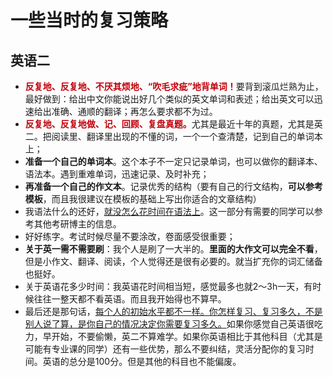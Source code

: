# 一些当时的复习策略


## 英语二

- <font color = crisma><b>反复地、反复地、不厌其烦地、“吹毛求疵”地背单词！</b></font>要背到滚瓜烂熟为止，最好做到：给出中文你能说出好几个类似的英文单词和表述；给出英文可以迅速给出准确、通顺的翻译；再怎么要求都不为过。
- <font color = crisma><b>反复地、反复地做、记、回顾、复盘真题。</b></font>尤其是最近十年的真题，尤其是英二。把阅读里、翻译里出现的不懂的词，一个一个查清楚，记到自己的单词本上；
- **准备一个自己的单词本**。这个本子不一定只记录单词，也可以做你的翻译本、语法本。遇到重难单词，迅速记录、及时补充；
- **再准备一个自己的作文本**。记录优秀的结构（要有自己的行文结构，**可以参考模板**，而且我很建议在模板的基础上写出你适合的文章结构）
- 我语法什么的还好，<u>就没怎么花时间在语法上</u>。这一部分有需要的同学可以参考其他考研博主的信息。
- 好好练字。考试时候尽量不要涂改，卷面感受很重要；
- **关于英一需不需要刷**：我个人是刷了一大半的。**里面的大作文可以完全不看**，但是小作文、翻译、阅读，个人觉得还是很有必要的。就当扩充你的词汇储备也挺好。
- 关于英语花多少时间：我英语花时间相当短，感觉最多也就2～3h一天，有时候往往一整天都不看英语。而且我开始得也不算早。
- 最后还是那句话，<u>每个人的初始水平都不一样。你怎样复习、复习多久，不是别人说了算，是你自己的情况决定你需要复习多久。</u>如果你感觉自己英语很吃力，早开始，不要偷懒，英二不算难学。如果你英语相比于其他科目（尤其是可能有专业课的同学）还有一些优势，那么不要纠结，灵活分配你的复习时间。英语的总分是100分。但是其他的科目也不能偏废。
